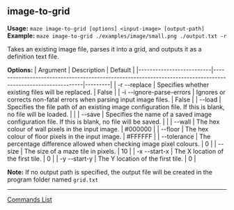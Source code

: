 ## image-to-grid
**Usage:** `maze image-to-grid [options] <input-image> [output-path]`  
**Example:** `maze image-to-grid ./examples/image/small.png ./output.txt -r`

Takes an existing image file, parses it into a grid, and outputs it as a definition text file.

**Options:**
| Argument                 | Description                                                                                                 | Default |
|--------------------------|-------------------------------------------------------------------------------------------------------------|---------|
| -r --replace             | Specifies whether existing files will be replaced.                                                          | False   |
| -i --ignore-parse-errors | Ignores or corrects non-fatal errors when parsing input image files.                                        | False   |
| --load                   | Specifies the file path of an existing image configuration file.  If this is blank, no file will be loaded. |         |
| --save                   | Specifies the name of a saved image configuration file.  If this is blank, no file will be saved.           |         |
| --wall                   | The hex colour of wall pixels in the input image.                                                           | #000000 |
| --floor                  | The hex colour of floor pixels in the input image.                                                          | #FFFFFF |
| --tolerance              | The percentage difference allowed when checking image pixel colours.                                        | 0       |
| --size                   | The size of a maze tile in pixels.                                                                          | 10      |
| -x --start-x             | The X location of the first tile.                                                                           | 0       |
| -y --start-y             | The Y location of the first tile.                                                                           | 0       |

**Note:** If no output path is specified, the output file will be created in the program folder named `grid.txt`

---

[Commands List](./readme.md)